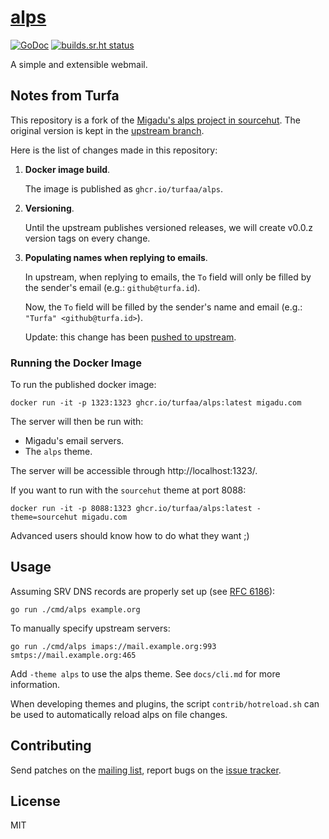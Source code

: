# [alps]

[![GoDoc](https://godoc.org/git.sr.ht/~migadu/alps?status.svg)](https://godoc.org/git.sr.ht/~migadu/alps)
[![builds.sr.ht status](https://builds.sr.ht/~migadu/alps/commits.svg)](https://builds.sr.ht/~migadu/alps/commits?)

A simple and extensible webmail.

## Notes from Turfa

This repository is a fork of the [Migadu's alps project in sourcehut](https://git.sr.ht/~migadu/alps).
The original version is kept in the [upstream branch](https://github.com/turfaa/alps/tree/upstream).

Here is the list of changes made in this repository:

1. **Docker image build**.

   The image is published as `ghcr.io/turfaa/alps`.

1. **Versioning**.

   Until the upstream publishes versioned releases,
   we will create v0.0.z version tags on every change.

1. **Populating names when replying to emails**.

   In upstream, when replying to emails, the `To` field
   will only be filled by the sender's email (e.g.: `github@turfa.id`).

   Now, the `To` field will be filled by the sender's name and email (e.g.: `"Turfa" <github@turfa.id>`).

   Update: this change has been [pushed to upstream](https://git.sr.ht/~migadu/alps/commit/2494da2bd98802a1e71dfe1712e59c577ef07d1f).

### Running the Docker Image

To run the published docker image:

    docker run -it -p 1323:1323 ghcr.io/turfaa/alps:latest migadu.com

The server will then be run with:
- Migadu's email servers.
- The `alps` theme.

The server will be accessible through http://localhost:1323/.

If you want to run with the `sourcehut` theme at port 8088:

    docker run -it -p 8088:1323 ghcr.io/turfaa/alps:latest -theme=sourcehut migadu.com

Advanced users should know how to do what they want ;)

## Usage

Assuming SRV DNS records are properly set up (see [RFC 6186]):

    go run ./cmd/alps example.org

To manually specify upstream servers:

    go run ./cmd/alps imaps://mail.example.org:993 smtps://mail.example.org:465

Add `-theme alps` to use the alps theme. See `docs/cli.md` for more
information.

When developing themes and plugins, the script `contrib/hotreload.sh` can be
used to automatically reload alps on file changes.

## Contributing

Send patches on the [mailing list], report bugs on the [issue tracker].

## License

MIT

[alps]: https://sr.ht/~migadu/alps
[RFC 6186]: https://tools.ietf.org/html/rfc6186
[Go plugin helpers]: https://godoc.org/git.sr.ht/~migadu/alps#GoPlugin
[mailing list]: https://lists.sr.ht/~migadu/alps-devel
[issue tracker]: https://todo.sr.ht/~migadu/alps
